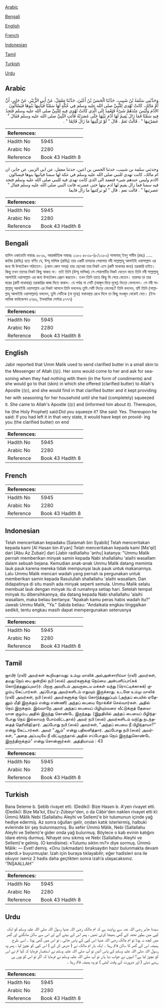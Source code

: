 [Arabic](#arabic)

[Bengali](#bengali)

[English](#english)

[French](#french)

[Indonesian](#indonesian)

[Tamil](#tamil)

[Turkish](#turkish)

[Urdu](#urdu)

## Arabic


<div dir="rtl" lang="ar" style={{fontSize:'larger',backgroundColor:'#f8f9fa',padding:20}}>
وَحَدَّثَنِي سَلَمَةُ بْنُ شَبِيبٍ، حَدَّثَنَا الْحَسَنُ بْنُ أَعْيَنَ، حَدَّثَنَا مَعْقِلٌ، عَنْ أَبِي الزُّبَيْرِ، عَنْ جَابِرٍ، أَنَّ أُمَّ مَالِكٍ، كَانَتْ تُهْدِي لِلنَّبِيِّ صلى الله عليه وسلم فِي عُكَّةٍ لَهَا سَمْنًا فَيَأْتِيهَا بَنُوهَا فَيَسْأَلُونَ الأُدْمَ وَلَيْسَ عِنْدَهُمْ شَىْءٌ فَتَعْمِدُ إِلَى الَّذِي كَانَتْ تُهْدِي فِيهِ لِلنَّبِيِّ صلى الله عليه وسلم فَتَجِدُ فِيهِ سَمْنًا فَمَا زَالَ يُقِيمُ لَهَا أُدْمَ بَيْتِهَا حَتَّى عَصَرَتْهُ فَأَتَتِ النَّبِيَّ صلى الله عليه وسلم فَقَالَ ‏"‏ عَصَرْتِيهَا ‏"‏ ‏.‏ قَالَتْ نَعَمْ ‏.‏ قَالَ ‏"‏ لَوْ تَرَكْتِيهَا مَا زَالَ قَائِمًا ‏"‏ ‏.‏
</div>
<div style={{backgroundColor:'#f8f9fa',padding:20, marginBottom: 10}}><table> <thead> <tr> <th>References:</th> <th></th> </tr> </thead> <tbody><tr><td>Hadith No</td><td>5945</td></tr><tr><td>Arabic No</td><td>2280</td></tr><tr><td>Reference</td><td>Book 43 Hadith 8</td></tr></tbody></table></div>


<div dir="rtl" lang="ar" style={{fontSize:'larger',backgroundColor:'#f8f9fa',padding:20}}>
وحدثني سلمة بن شبيب، حدثنا الحسن بن اعين، حدثنا معقل، عن ابي الزبير، عن جابر، ان ام مالك، كانت تهدي للنبي صلى الله عليه وسلم في عكة لها سمنا فياتيها بنوها فيسالون الادم وليس عندهم شىء فتعمد الى الذي كانت تهدي فيه للنبي صلى الله عليه وسلم فتجد فيه سمنا فما زال يقيم لها ادم بيتها حتى عصرته فاتت النبي صلى الله عليه وسلم فقال " عصرتيها " . قالت نعم . قال " لو تركتيها ما زال قايما
</div>
<div style={{backgroundColor:'#f8f9fa',padding:20, marginBottom: 10}}><table> <thead> <tr> <th>References:</th> <th></th> </tr> </thead> <tbody><tr><td>Hadith No</td><td>5945</td></tr><tr><td>Arabic No</td><td>2280</td></tr><tr><td>Reference</td><td>Book 43 Hadith 8</td></tr></tbody></table></div>

## Bengali


<div dir="ltr" lang="bn" style={{fontSize:'larger',backgroundColor:'#f8f9fa',padding:20}}>
হাদিস একাডেমি নাম্বারঃ ৫৮৩৯, আন্তর্জাতিক নাম্বারঃ ২২৮০ ৫৮৩৯-(৮/২২৮০) সালামাহ্ ইবনু শাবীব (রহঃ) ..... জাবির (রাযিঃ) হতে বর্ণিত যে, উম্মু মালিক (রাযিঃ) তার একটি চামড়ার পেয়ালায় নবী সাল্লাল্লাহু আলাইহি ওয়াসাল্লাম এর জন্য ঘি উপঢৌকন পাঠাতেন। (কোন কোন সময়) তার ছেলেরা তার নিকট এসে (রুটি মাখাবার জন্য) তরকারি চাইত। কিন্তু তখন তাদের নিকট কিছু থাকত না। তাই তিনি (উম্মু মালিক) সে পেয়ালাটির নিকট যেতেন যাতে তিনি নবী সাল্লাল্লাহু আলাইহি ওয়াসাল্লাম এর জন্য উপঢৌকন প্রেরণ করতেন। তখন তিনি তাতে কিছু ঘি পেয়ে যেতেন। তারপর তা তার ঘরের (রুটি মাখাবার) তরকারির কাজ দিতে থাকল। যে পর্যন্ত না সেটি (আঙ্গুল দিয়ে মুছে) নিংড়ে ফেললেন। সে নবী সাল্লাল্লাহু আলাইহি ওয়াসাল্লাম এর নিকট আসলে তিনি বললেনঃ তুমি সেটি নিংড়ে ফেলেছ? তিনি বললেন, হ্যাঁ! তিনি (সাল্লাল্লাহু আলাইহি ওয়াসাল্লাম) বললেন, তুমি সেটিকে (না মুছে) যথাবস্থায় রেখে দিলে তা কিছু মওজুদ থেকেই যেত। (ইসলামিক ফাউন্ডেশন ৫৭৪৬, ইসলামিক সেন্টার ৫৭৭৭)
</div>
<div style={{backgroundColor:'#f8f9fa',padding:20, marginBottom: 10}}><table> <thead> <tr> <th>References:</th> <th></th> </tr> </thead> <tbody><tr><td>Hadith No</td><td>5945</td></tr><tr><td>Arabic No</td><td>2280</td></tr><tr><td>Reference</td><td>Book 43 Hadith 8</td></tr></tbody></table></div>

## English


<div dir="ltr" lang="en" style={{fontSize:'larger',backgroundColor:'#f8f9fa',padding:20}}>
Jabir reported that Umm Malik used to send clarified butter in a small skin to the Messenger of Allah (ﷺ). Her sons would come to her and ask for seasoning when they had nothing with them (in the form of condiments) and she would go to that (skin) in which she offered (clarified butter) to Allah's Apostle (ﷺ), and she would find in that clarified butter and it kept providing her with seasoning for her household until she had (completely) squeezed it. She came to Allah's Apostle (ﷺ) and (informed him about it). Thereupon, he (the Holy Prophet) said:Did you squeeze it? She said: Yes. Thereupon he said: If you had left it in that very state, it would have kept on provid- ing you (the clarified butter) on end
</div>
<div style={{backgroundColor:'#f8f9fa',padding:20, marginBottom: 10}}><table> <thead> <tr> <th>References:</th> <th></th> </tr> </thead> <tbody><tr><td>Hadith No</td><td>5945</td></tr><tr><td>Arabic No</td><td>2280</td></tr><tr><td>Reference</td><td>Book 43 Hadith 8</td></tr></tbody></table></div>

## French


<div dir="ltr" lang="fr" style={{fontSize:'larger',backgroundColor:'#f8f9fa',padding:20}}>

</div>
<div style={{backgroundColor:'#f8f9fa',padding:20, marginBottom: 10}}><table> <thead> <tr> <th>References:</th> <th></th> </tr> </thead> <tbody><tr><td>Hadith No</td><td>5945</td></tr><tr><td>Arabic No</td><td>2280</td></tr><tr><td>Reference</td><td>Book 43 Hadith 8</td></tr></tbody></table></div>

## Indonesian


<div dir="ltr" lang="id" style={{fontSize:'larger',backgroundColor:'#f8f9fa',padding:20}}>
Telah menceritakan kepadaku [Salamah bin Syabib] Telah menceritakan kepada kami [Al Hasan bin A'yan] Telah menceritakan kepada kami [Ma'qil] dari [Abu Az Zubair] dari [Jabir radliallahu 'anhu] katanya: "Ummu Malik pernah memberikan minyak samin kepada Nabi shallallahu 'alaihi wasallam dalam sebuah bejana. Kemudian anak-anak Ummu Malik datang meminta lauk pauk karena mereka tidak mempunyai lauk pauk untuk makanannya. Lalu Ummu Malik mencari wadah yang pernah ia pergunakan untuk memberikan samin kepada Rasulullah shallallahu 'alaihi wasallam. Dan didapatinya di situ masih ada minyak seperti semula. Ummu Malik selalu membuat lauk dengan minyak itu di rumahnya setiap hari. Setelah tempat minyak itu dibersihkannya, dia datang kepada Nabi shallallahu 'alaihi wasallam, maka beliau bertanya: "Apakah kamu peras habis wadah itu?" Jawab Ummu Malik, "Ya." Sabda beliau: "Andaikata engkau tinggalkan sedikit, tentu engkau masih dapat mempergunakan seterusnya
</div>
<div style={{backgroundColor:'#f8f9fa',padding:20, marginBottom: 10}}><table> <thead> <tr> <th>References:</th> <th></th> </tr> </thead> <tbody><tr><td>Hadith No</td><td>5945</td></tr><tr><td>Arabic No</td><td>2280</td></tr><tr><td>Reference</td><td>Book 43 Hadith 8</td></tr></tbody></table></div>

## Tamil


<div dir="ltr" lang="ta" style={{fontSize:'larger',backgroundColor:'#f8f9fa',padding:20}}>
ஜாபிர் (ரலி) அவர்கள் கூறியதாவது: உம்மு மாலிக் அல்அன்சாரிய்யா (ரலி) அவர்கள், தமது நெய் பை ஒன்றில் நபி (ஸல்) அவர்களுக்கு நெய்யை அன்பளிப்பா(கக் கொடுத்தனுப்புவா)ர். பிறகு அவரிடம் அவருடைய மக்கள் வந்து (ரொட்டிக்காகக்) குழம்பு கேட்பார்கள். அப்போது அவர்களிடம் எதுவும் இருக்காது. உடனே உம்மு மாலிக் (ரலி) அவர்கள், நபி (ஸல்) அவர்களுக்கு நெய் கொடுத்தனுப்பும் (அந்தப் பையில் ஏதேனும் மீதி இருக்கும் என்று எண்ணி) அந்தப் பையை நோக்கிச் செல்வார்கள். அதில் நெய் இருக்கும். இவ்வாறே அவர் அந்தப் பையைப் பிழியும்வரை வீட்டுக்குத் தேவையான குழம்பு அதில் இருந்து கொண்டே இருந்தது. (இறுதியில் அந்தப் பையைப் பிழிந்தபோது நெய் இல்லாமற் போய்விட்டதால்) அவர் நபி (ஸல்) அவர்களிடம் வந்(து நடந்ததைத் தெரிவித்)தார். அப்போது நபி (ஸல்) அவர்கள், "அந்தப் பையை நீ பிழிந்தாயா?" என்று கேட்டார்கள். அவர் "ஆம்" என்று பதிலளித்தார். அப்போது நபி (ஸல்) அவர்கள், "அதை அப்படியே நீ விட்டிருந்தால் அதில் எப்போதும் நெய் இருந்துகொண்டே இருந்திருக்கும்" என்று சொன்னார்கள். அத்தியாயம் : 43
</div>
<div style={{backgroundColor:'#f8f9fa',padding:20, marginBottom: 10}}><table> <thead> <tr> <th>References:</th> <th></th> </tr> </thead> <tbody><tr><td>Hadith No</td><td>5945</td></tr><tr><td>Arabic No</td><td>2280</td></tr><tr><td>Reference</td><td>Book 43 Hadith 8</td></tr></tbody></table></div>

## Turkish


<div dir="ltr" lang="tr" style={{fontSize:'larger',backgroundColor:'#f8f9fa',padding:20}}>
Bana Seleme b. Şebîb rivayet etti. (Dediki): Bize Hasen b. A'yen rivayet etti. (Dediki): Bize Ma'kıl, Ebu'z-Zübeyr'den, o da Câbir'den naklen rivayet etti kî: Ümmü Mâlik Nebi (Sallallahu Aleyhi ve Sellem)'e bir tulumunun içinde yağ hediye edermiş. Az sonra oğulları gelir, ondan katık isterlermiş, halbuki evlerinde bir şey bulunmazmış. Bu sefer Ümmü Mâlik, Nebi (Sallallahu Aleyhi ve Sellem)'e gider onda yağ bulurmuş. Böylece o kab evinin katığını idare etmiş durmuş. Nihayet onu sıkmış ve Nebi (Sallallahu Aleyhi ve Sellem)'e gelmiş. (O kendisine): «Tulumu sıktın mı?» diye sormuş. Ümmü Mâlik: — Evet! demiş. «Onu (sıkmadan) bıraksaydın hazır bulunmakta devam ederdi.» buyurmuşlar. İzah için buraya tıklayabilir; eğer hadisleri sıra ile okuyor iseniz 2 hadis daha geçtikten sonra izah’a ulaşacaksınız. ‘’İNŞAALLAH’’
</div>
<div style={{backgroundColor:'#f8f9fa',padding:20, marginBottom: 10}}><table> <thead> <tr> <th>References:</th> <th></th> </tr> </thead> <tbody><tr><td>Hadith No</td><td>5945</td></tr><tr><td>Arabic No</td><td>2280</td></tr><tr><td>Reference</td><td>Book 43 Hadith 8</td></tr></tbody></table></div>

## Urdu


<div dir="rtl" lang="ur" style={{fontSize:'larger',backgroundColor:'#f8f9fa',padding:20}}>
سیدنا جابر رضی اللہ عنہ سے روایت ہے کہ ام مالک رضی اللہ عنہا رسول اللہ صلی اللہ علیہ وسلم کو ایک کپی میں بطور تحفہ کے گھی بھیجا کرتی تھیں ، پھر اس کے بیٹے آتے اور اس سے سالن مانگتے اور گھر میں کچھ نہ ہوتا تو ام مالک رضی اللہ عنہا اس کپی کے پاس جاتی ، تو اس میں گھی ہوتا ۔ اسی طرح ہمیشہ اس کے گھر کا سالن قائم رہتا ۔ ایک بار ام مالک نے ( حرص کر کے ) اس کپی کو نچوڑ لیا ، پھر وہ رسول اللہ صلی اللہ علیہ وسلم کے پاس آئیں تو آپ صلی اللہ علیہ وسلم نے استفسار فرمایا کہ کیا تم نے اس کو نچوڑ لیا ہے؟ انہوں نے جواب دیا ہاں تو آپ صلی اللہ علیہ وسلم نے فرمایا کہ اگر تو اس کو یوں ہی رہنے دیتی ( اور ضرورت کے وقت لیتی ) تو وہ ہمیشہ قائم رہتا ۔
</div>
<div style={{backgroundColor:'#f8f9fa',padding:20, marginBottom: 10}}><table> <thead> <tr> <th>References:</th> <th></th> </tr> </thead> <tbody><tr><td>Hadith No</td><td>5945</td></tr><tr><td>Arabic No</td><td>2280</td></tr><tr><td>Reference</td><td>Book 43 Hadith 8</td></tr></tbody></table></div>